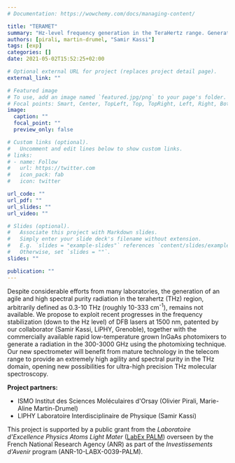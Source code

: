 ```yaml
---
# Documentation: https://wowchemy.com/docs/managing-content/

title: "TERAMET"
summary: "Hz-level frequency generation in the TeraHertz range. Generation, characterization, and applications "
authors: [pirali, martin-drumel, "Samir Kassi"]
tags: [exp]
categories: []
date: 2021-05-02T15:52:25+02:00

# Optional external URL for project (replaces project detail page).
external_link: ""

# Featured image
# To use, add an image named `featured.jpg/png` to your page's folder.
# Focal points: Smart, Center, TopLeft, Top, TopRight, Left, Right, BottomLeft, Bottom, BottomRight.
image:
  caption: ""
  focal_point: ""
  preview_only: false

# Custom links (optional).
#   Uncomment and edit lines below to show custom links.
# links:
# - name: Follow
#   url: https://twitter.com
#   icon_pack: fab
#   icon: twitter

url_code: ""
url_pdf: ""
url_slides: ""
url_video: ""

# Slides (optional).
#   Associate this project with Markdown slides.
#   Simply enter your slide deck's filename without extension.
#   E.g. `slides = "example-slides"` references `content/slides/example-slides.md`.
#   Otherwise, set `slides = ""`.
slides: ""

publication: ""
---
```

Despite considerable efforts from many laboratories, the generation of an agile and high spectral purity radiation in the terahertz (THz) region, arbitrarily defined as 0.3-10 THz (roughly 10-333 cm<sup>-1</sup>), remains not available. We propose to exploit recent progresses in the frequency stabilization (down to the Hz level) of DFB lasers at 1500 nm, patented by our collaborator (Samir Kassi, LiPHY, Grenoble), together with the commercially available rapid low-temperature grown InGaAs photomixers to generate a radiation in the 300-3000 GHz using the photomixing technique. Our new spectrometer will benefit from mature technology in the telecom range to provide an extremely high agility and spectral purity in the THz domain, opening new possibilities for ultra-high precision THz molecular spectroscopy.

**Project partners:**
- ISMO Institut des Sciences Moléculaires d'Orsay (Olivier Pirali, Marie-Aline Martin-Drumel)
- LIPHY Laboratoire Interdisciplinaire de Physique (Samir Kassi)

This project is supported by a public grant from the *Laboratoire d'Excellence Physics Atoms Light Mater* ([LabEx PALM](https://www.labex-palm.fr/)) overseen by the French National Research Agency (ANR) as part of the *Investissements d'Avenir* program (ANR-10-LABX-0039-PALM).


